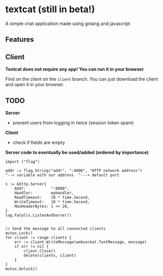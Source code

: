 # textcat (still in beta!)
A simple chat application made using golang and javascript

## Features



## Client
**Textcat does not require any app! You can run it in your browser**

Find on the client on the `client` branch.
You can just download the client and open it in your browser.

## TODO

**Server**

- prevent users from logging in twice (session token spam)

**Client**

- check if fields are empty

**Server code to eventually be used/added (ordered by importance)**
```
import ("flag")

addr := flag.String("addr", ":4000", "HTTP network address")
^--> variable with our address  ^---> default port
```

```golang
s := &http.Server{
	Addr:           ":8080",
	Handler:        myHandler,
	ReadTimeout:    10 * time.Second,
	WriteTimeout:   10 * time.Second,
	MaxHeaderBytes: 1 << 20,
}
log.Fatal(s.ListenAndServe())
```

```golang

// Send the message to all connected clients
mutex.Lock()
for client := range clients {
	err := client.WriteMessage(websocket.TextMessage, message)
	if err != nil {
		client.Close()
		delete(clients, client)
	}
}
mutex.Unlock()

```
